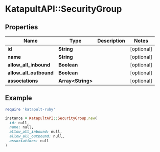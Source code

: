 # KatapultAPI::SecurityGroup

## Properties

| Name | Type | Description | Notes |
| ---- | ---- | ----------- | ----- |
| **id** | **String** |  | [optional] |
| **name** | **String** |  | [optional] |
| **allow_all_inbound** | **Boolean** |  | [optional] |
| **allow_all_outbound** | **Boolean** |  | [optional] |
| **associations** | **Array&lt;String&gt;** |  | [optional] |

## Example

```ruby
require 'katapult-ruby'

instance = KatapultAPI::SecurityGroup.new(
  id: null,
  name: null,
  allow_all_inbound: null,
  allow_all_outbound: null,
  associations: null
)
```

